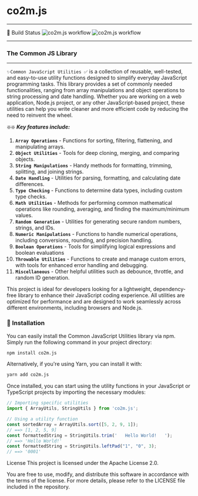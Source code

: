 # co2m.js
___
🚦 Build Status
![co2m.js workflow](https://github.com/nivekalara237/co2mjs/actions/workflows/cicd-pipeline.yml/badge.svg?branch=master)
![co2m.js workflow](https://github.com/nivekalara237/co2mjs/actions/workflows/release.yml/badge.svg?branch=master)
___

### The Common JS Library
___


`✨Common JavaScript Utilities ✅` is a collection of reusable, well-tested, and easy-to-use utility functions designed to simplify everyday JavaScript programming tasks. This library provides a set of commonly needed functionalities, ranging from array manipulations and object operations to string processing and date handling. Whether you are working on a web application, Node.js project, or any other JavaScript-based project, these utilities can help you write cleaner and more efficient code by reducing the need to reinvent the wheel.

❇️❇️ ___Key features include:___

1. __`Array Operations`__ - Functions for sorting, filtering, flattening, and manipulating arrays.
2. __`Object Utilities`__ - Tools for deep cloning, merging, and comparing objects.
3. __`String Manipulations`__ - Handy methods for formatting, trimming, splitting, and joining strings.
4. __`Date Handling`__ - Utilities for parsing, formatting, and calculating date differences.
5. __`Type Checking`__ - Functions to determine data types, including custom type checks.
6. __`Math Utilities`__ - Methods for performing common mathematical operations like rounding, averaging, and finding the maximum/minimum values.
7. __`Random Generation`__ - Utilities for generating secure random numbers, strings, and IDs. 
8. __`Numeric Manipulations`__ - Functions to handle numerical operations, including conversions, rounding, and precision handling. 
9. __`Boolean Operations`__ - Tools for simplifying logical expressions and boolean evaluations
10. __`Throwable Utilities`__ - Functions to create and manage custom errors, with tools for enhanced error handling and debugging.
11. __`Miscellaneous`__ - Other helpful utilities such as debounce, throttle, and random ID generation.

This project is ideal for developers looking for a lightweight, dependency-free library to enhance their JavaScript coding experience. All utilities are optimized for performance and are designed to work seamlessly across different environments, including browsers and Node.js.


### 🚀 Installation

You can easily install the Common JavaScript Utilities library via npm. Simply run the following command in your project directory:

```bash
npm install co2m.js
```
Alternatively, if you're using Yarn, you can install it with:

```bash
yarn add co2m.js
```

Once installed, you can start using the utility functions in your JavaScript or TypeScript projects by importing the necessary modules:

```js
// Importing specific utilities
import { ArrayUtils, StringUtils } from 'co2m.js';

// Using a utility function
const sortedArray = ArrayUtils.sort([5, 2, 9, 1]);
// ==> [1, 2, 5, 9]
const formattedString = StringUtils.trim('   Hello World!   ');
// ==> 'Hello World!'
const formattedString = StringUtils.leftPad("1", "0", 3);
// ==> '0001'
```

License
This project is licensed under the Apache License 2.0.

You are free to use, modify, and distribute this software in accordance with the terms of the license. For more details, please refer to the LICENSE file included in the repository.